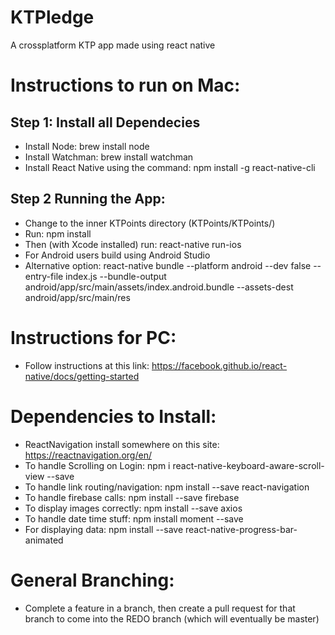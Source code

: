 # KTPledge

A crossplatform KTP app made using react native

# Instructions to run on Mac:

## Step 1: Install all Dependecies
* Install Node: brew install node
* Install Watchman: brew install watchman
* Install React Native using the command: npm install -g react-native-cli

## Step 2 Running the App:
* Change to the inner KTPoints directory (KTPoints/KTPoints/)
* Run: npm install
* Then (with Xcode installed) run: react-native run-ios
* For Android users build using Android Studio
* Alternative option: react-native bundle --platform android --dev false --entry-file index.js --bundle-output android/app/src/main/assets/index.android.bundle --assets-dest android/app/src/main/res

# Instructions for PC:
* Follow instructions at this link: https://facebook.github.io/react-native/docs/getting-started

# Dependencies to Install:
* ReactNavigation install somewhere on this site: https://reactnavigation.org/en/
* To handle Scrolling on Login: npm i react-native-keyboard-aware-scroll-view --save
* To handle link routing/navigation: npm install --save react-navigation
* To handle firebase calls: npm install --save firebase
* To display images correctly: npm install --save axios
* To handle date time stuff: npm install moment --save
* For displaying data: npm install --save react-native-progress-bar-animated

# General Branching:
* Complete a feature in a branch, then create a pull request for that branch to come into the REDO branch (which will eventually be master)
